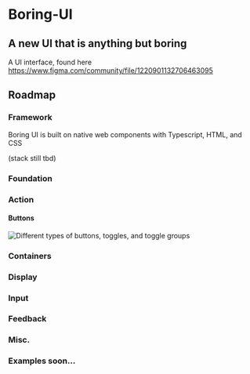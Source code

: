 # Boring-UI

## A new UI that is anything but boring

A UI interface, found here https://www.figma.com/community/file/1220901132706463095

## Roadmap

### Framework

Boring UI is built on native web components with Typescript, HTML, and CSS

(stack still tbd)

### Foundation

### Action

#### Buttons

![Different types of buttons, toggles, and toggle groups](https://drive.google.com/file/d/13mzxLT3vp7NXwG2iLwnxhUnELsWG1kYe/view?usp=sharing)

### Containers

### Display

### Input

### Feedback

### Misc.

### Examples soon...
